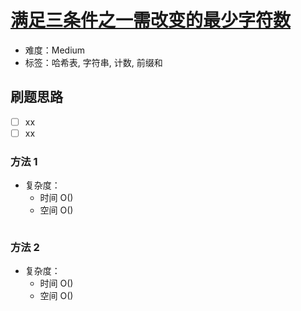 # [满足三条件之一需改变的最少字符数](https://leetcode-cn.com/problems/change-minimum-characters-to-satisfy-one-of-three-conditions/)

- 难度：Medium
- 标签：哈希表, 字符串, 计数, 前缀和

## 刷题思路

- [ ] xx
- [ ] xx

### 方法 1

- 复杂度：
    - 时间 O()
    - 空间 O()

``` js

```

### 方法 2

- 复杂度：
    - 时间 O()
    - 空间 O()

``` js

```
